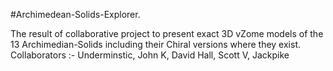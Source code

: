 #Archimedean-Solids-Explorer.

The result of collaborative project to present exact 3D vZome models of the 13  Archimedian-Solids including their Chiral versions where they exist. Collaborators :- Underminstic, John K, David Hall, Scott V, Jackpike
